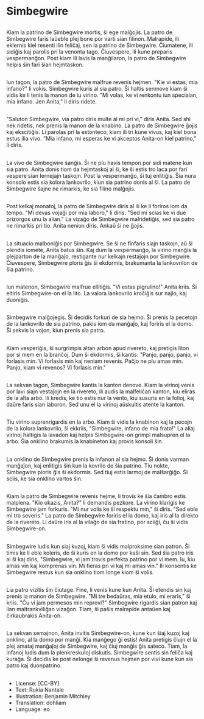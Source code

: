 # Simbegwire

##
Kiam la patrino de Simbegwire mortis, ŝi ege malĝojis. La patro de Simbegwire faris laŭeble plej bone por varti sian filinon. Malrapide, ili eklernis kiel resenti ilin feliĉaj, sen la patrino de Simbegwire. Ĉiumatene, ili sidiĝis kaj parolis pri la venonta tago. Ĉiuvespere, ili kune preparis vespermanĝon. Post kiam ili lavis la manĝilaron, la patro de Simbegwire helpis ŝin fari ŝian hejmtaskon.

##
Iun tagon, la patro de Simbegwire malfrue revenis hejmen. "Kie vi estas, mia infano?" li vokis. Simbegwire kuris al sia patro. Ŝi haltis senmove kiam ŝi vidis ke li tenis la manon de iu virino. "Mi volas, ke vi renkontu iun specialan, mia infano. Jen Anita," li diris ridete.

##
"Saluton Simbegwire, via patro diris multe al mi pri vi," diris Anita. Sed shi nek ridetis, nek prenis la manon de la knabino. La patro de Simbegwire ĝojis kaj ekscitiĝis. Li parolas pri la estonteco, kiam ili tri kune vivus, kaj kiel bona estus ilia vivo. "Mia infano, mi esperas ke vi akceptos Anita-on kiel patrino," li diris.

##
La vivo de Simbegwire ŝanĝis. Ŝi ne plu havis tempon por sidi matene kun sia patro. Anita donis tiom da hejmtaskoj al ŝi, ke ŝi estis tro laca por fari vespere sian lernejajn taskojn. Post la vespermanĝo, ŝi tuj enlitiĝis. Ŝia nura konsolo estis sia kolora lankovrilo, kiun sia patrino donis al ŝi. La patro de Simbegwire ŝajne ne rimarkis, ke sia filino malĝojis.

##
Post kelkaj monatoj, la patro de Simbegwire diris al ili ke li foriros iom da tempo. "Mi devas vojaĝi por mia laboro," li diris. "Sed mi scias ke vi due prizorgos unu la alian." La vizaĝo de Simbegwire malridetiĝis, sed sia patro ne rimarkis pri tio. Anita nenion diris. Ankaŭ ŝi ne ĝojis.

##
La situacio malboniĝis por Simbegwire. Se ŝi ne finfaris siajn taskojn, aŭ ŝi plendis iomete, Anita batus ŝin. Kaj dum la vespermanĝo, la virino manĝis la plejparton de la manĝaĵo, restigante nur kelkajn restaĵojn por Simbegwire. Ĉiuvespere, Simbegwire ploris ĝis ŝi ekdormis, brakumanta la lankovrilon de ŝia patrino.

##
Iun matenon, Simbegwire malfrue ellitiĝis. "Vi estas pigrulino!" Anita kriis. Ŝi eltiris Simbegwire-on el la lito. La valora lankovrilo kroĉiĝis sur najlo, kaj duoniĝis.

##
Simbegwire malĝojegis. Ŝi decidis forkuri de sia hejmo. Ŝi prenis la pecetojn de la lankovrilo de sia patrino, pakis iom da manĝaĵo, kaj foriris el la domo. Ŝi sekvis la vojon, kiun prenis sia patro.

##
Kiam vesperiĝis, ŝi surgrimpis altan arbon apud rivereto, kaj pretigis liton por si mem en la branĉoj. Dum ŝi ekdormis, ŝi kantis: "Panjo, panjo, panjo, vi forlasis min. Vi forlasis min kaj neniam revenis. Paĉjo ne plu amas min. Panjo, kiam vi revenos? Vi forlasis min."

##
La sekvan tagon, Simbegwire kantis la kanton denove. Kiam la virinoj venis por lavi siajn vestaĵojn en la rivereto, ili audis la malfeliĉan kanton, kiu eliras de la alta arbo. Ili kredis, ke tio estis nur la vento, kiu susuris en la folioj, kaj daŭre faris sian laboron. Sed unu el la virinoj aŭskultis atente la kanton.

##
Tiu virino suprenrigardis en la arbo. Kiam ŝi vidis la knabinon kaj la pecojn de la kolora lankovrilo, ŝi ekkriis, "Simbegwire, infano de mia frato!" La aliaj virinoj haltigis la lavadon kaj helpis Simbegwire-on grimpi malsupren el la arbo. Ŝia onklino brakumis la knabineton kaj provis konsoli ŝin.

##
La onklino de Simbegwire prenis la infanon al sia hejmo. Ŝi donis varman manĝaĵon, kaj enlitigis ŝin kun la kovrilo de ŝia patrino. Tiu nokte, Simbegwire ploris ĝis ŝi ekdormis. Sed tiuj estis larmoj de malŝarĝiĝo. Ŝi sciis, ke sia onklino vartos ŝin.

##
Kiam la patro de Simbegwire revenis hejme, li trovis ke ŝia ĉambro estis malplena. "Kio okazis, Anita?" li demandis pezkore. La virino klarigis ke Simbegwire jam forkuris. "Mi nur volis ke ŝi respektu min," ŝi diris. "Sed eble mi tro severis." La patro de Simbegwire foriris el la domo, kaj iris al la direkto de la rivereto. Li daŭre iris al la vilaĝo de sia fratino, por sciiĝi, ĉu ŝi vidis Simbegwire-on.

##
Simbegwire ludis kun siaj kuzoj, kiam ŝi vidis malproksime sian patron. Ŝi timis ke li eble koleris, do ŝi kuris en la domo por kaŝi sin. Sed ŝia patro iris al ŝi kaj diris, "Simbegwire, vi jam trovis perfekta patrino por vi mem. Iu, kiu amas vin kaj komprenas vin. Mi fieras pri vi kaj mi amas vin." Ili konsentis ke Simbegwire restus kun sia onklino tiom longe kiom ŝi volis.

##
Lia patro vizitis ŝin ĉiutage. Fine, li venis kune kun Anita. Ŝi etendis sin kaj prenis la manon de Simbegwire. "Mi tre bedaŭras, mia etulo, mi eraris," ŝi kriis. "Ĉu vi jam permesos min reprovi?" Simbegwire rigardis sian patron kaj lian maltrankviliĝan vizaĝon. Tiam, ŝi paŝis malrapide antaŭen kaj ĉirkaubrakis Anita-on.

##
La sekvan semajnon, Anita invitis Simbegwire-on, kune kun ŝiaj kuzoj kaj onklino, al la domo por manĝi. Kia manĝego ĝi estis! Anita pretigis ĉiujn el la plej amataj manĝaĵoj de Simbegwire, kaj ĉiuj manĝis ĝis sateco. Tiam, la infanoj ludis dum la plenkreskuloj diskutis. Simbegwire sentis sin feliĉa kaj kuraĝa. Ŝi decidis ke post nelonge ŝi revenus hejmen por vivi kune kun sia patro kaj duonpatrino.

##
* License: [CC-BY]
* Text: Rukia Nantale
* Illustration: Benjamin Mitchley
* Translation: dohliam
* Language: eo
